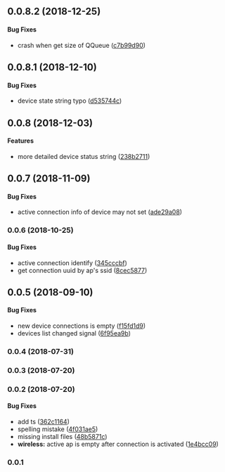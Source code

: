 <a name="0.0.8.2"></a>
## 0.0.8.2 (2018-12-25)


#### Bug Fixes

*   crash when get size of QQueue ([c7b99d90](c7b99d90))



<a name="0.0.8.1"></a>
## 0.0.8.1 (2018-12-10)


#### Bug Fixes

*   device state string typo ([d535744c](d535744c))



<a name="0.0.8"></a>
## 0.0.8 (2018-12-03)


#### Features

*   more detailed device status string ([238b2711](238b2711))



<a name="0.0.7"></a>
## 0.0.7 (2018-11-09)


#### Bug Fixes

*   active connection info of device may not set ([ade29a08](ade29a08))



<a name="0.0.6"></a>
### 0.0.6 (2018-10-25)


#### Bug Fixes

*   active connection identify ([345cccbf](345cccbf))
*   get connection uuid by ap's ssid ([8cec5877](8cec5877))



<a name="0.0.5"></a>
## 0.0.5 (2018-09-10)


#### Bug Fixes

*   new device connections is empty ([f15fd1d9](f15fd1d9))
*   devices list changed signal ([6f95ea9b](6f95ea9b))



<a name="0.0.4"></a>
### 0.0.4 (2018-07-31)




<a name="0.0.3"></a>
### 0.0.3 (2018-07-20)




<a name="0.0.2"></a>
### 0.0.2 (2018-07-20)


#### Bug Fixes

*   add ts ([362c1164](362c1164))
*   spelling mistake ([4f031ae5](4f031ae5))
*   missing install files ([48b5871c](48b5871c))
* **wireless:**  active ap is empty after connection is activated ([1e4bcc09](1e4bcc09))



### 0.0.1
